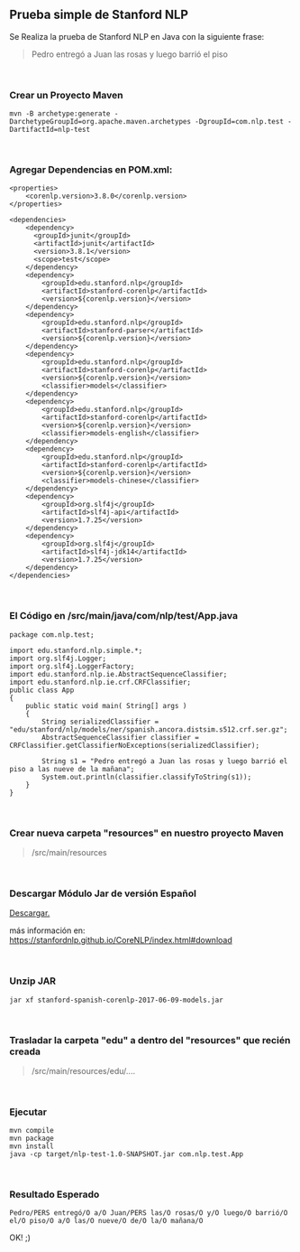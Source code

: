 ## Prueba simple de Stanford NLP
Se Realiza la prueba de Stanford NLP en Java con la siguiente frase:
> Pedro entregó a Juan las rosas y luego barrió el piso

<br>

### Crear un Proyecto Maven
```
mvn -B archetype:generate -DarchetypeGroupId=org.apache.maven.archetypes -DgroupId=com.nlp.test -DartifactId=nlp-test
```

<br>

### Agregar Dependencias en POM.xml:
```
<properties>  
    <corenlp.version>3.8.0</corenlp.version>  
</properties>

<dependencies>
    <dependency>
      <groupId>junit</groupId>
      <artifactId>junit</artifactId>
      <version>3.8.1</version>
      <scope>test</scope>
    </dependency>
    <dependency>  
        <groupId>edu.stanford.nlp</groupId>  
        <artifactId>stanford-corenlp</artifactId>  
        <version>${corenlp.version}</version>  
    </dependency>  
    <dependency>
        <groupId>edu.stanford.nlp</groupId>
        <artifactId>stanford-parser</artifactId>
        <version>${corenlp.version}</version>  
    </dependency>
    <dependency>  
        <groupId>edu.stanford.nlp</groupId>  
        <artifactId>stanford-corenlp</artifactId>  
        <version>${corenlp.version}</version>  
        <classifier>models</classifier>  
    </dependency>  
    <dependency>  
        <groupId>edu.stanford.nlp</groupId>  
        <artifactId>stanford-corenlp</artifactId>  
        <version>${corenlp.version}</version>  
        <classifier>models-english</classifier>  
    </dependency>  
    <dependency>  
        <groupId>edu.stanford.nlp</groupId>  
        <artifactId>stanford-corenlp</artifactId>  
        <version>${corenlp.version}</version>  
        <classifier>models-chinese</classifier>  
    </dependency>
    <dependency>
        <groupId>org.slf4j</groupId>
        <artifactId>slf4j-api</artifactId>
        <version>1.7.25</version>
    </dependency>
    <dependency>
        <groupId>org.slf4j</groupId>
        <artifactId>slf4j-jdk14</artifactId>
        <version>1.7.25</version>
    </dependency>
</dependencies>
```

<br>

### El Código en /src/main/java/com/nlp/test/App.java
```
package com.nlp.test;

import edu.stanford.nlp.simple.*;
import org.slf4j.Logger;
import org.slf4j.LoggerFactory;
import edu.stanford.nlp.ie.AbstractSequenceClassifier;
import edu.stanford.nlp.ie.crf.CRFClassifier;
public class App 
{
    public static void main( String[] args )
    {
        String serializedClassifier = "edu/stanford/nlp/models/ner/spanish.ancora.distsim.s512.crf.ser.gz";
        AbstractSequenceClassifier classifier = CRFClassifier.getClassifierNoExceptions(serializedClassifier);

        String s1 = "Pedro entregó a Juan las rosas y luego barrió el piso a las nueve de la mañana";
        System.out.println(classifier.classifyToString(s1));
    }
}
```

<br>

### Crear nueva carpeta "resources" en nuestro proyecto Maven

> /src/main/resources

<br>

### Descargar Módulo Jar de versión Español
[Descargar.](http://nlp.stanford.edu/software/stanford-spanish-corenlp-2017-06-09-models.jar)

más información en: https://stanfordnlp.github.io/CoreNLP/index.html#download

<br>

### Unzip JAR
```
jar xf stanford-spanish-corenlp-2017-06-09-models.jar
```

<br>

### Trasladar la carpeta "edu" a dentro del "resources" que recién creada

> /src/main/resources/edu/.... 


<br>

### Ejecutar
```
mvn compile
mvn package
mvn install
java -cp target/nlp-test-1.0-SNAPSHOT.jar com.nlp.test.App
```

<br>

### Resultado Esperado
```
Pedro/PERS entregó/O a/O Juan/PERS las/O rosas/O y/O luego/O barrió/O el/O piso/O a/O las/O nueve/O de/O la/O mañana/O
```

OK! ;)
